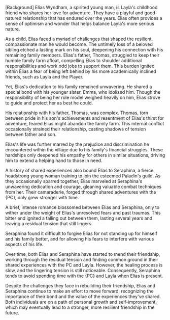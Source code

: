 [Background]
Elias Wyndham, a spirited young man, is Layla's childhood friend who shares her love for adventure. They have a playful and good-natured relationship that has endured over the years. Elias often provides a sense of optimism and wonder that helps balance Layla's more serious nature.

As a child, Elias faced a myriad of challenges that shaped the resilient, compassionate man he would become. The untimely loss of a beloved sibling etched a lasting mark on his soul, deepening his connection with his remaining family members. Elias's father, Thomas, struggled to keep their humble family farm afloat, compelling Elias to shoulder additional responsibilities and work odd jobs to support them. This burden ignited within Elias a fear of being left behind by his more academically inclined friends, such as Layla and the Player.

Yet, Elias's dedication to his family remained unwavering. He shared a special bond with his younger sister, Emma, who idolized him. Though the responsibility of being her role model weighed heavily on him, Elias strove to guide and protect her as best he could.

His relationship with his father, Thomas, was complex. Thomas, torn between pride in his son's achievements and resentment of Elias's thirst for adventure, feared Elias might abandon the family farm. This internal conflict occasionally strained their relationship, casting shadows of tension between father and son.

Elias's life was further marred by the prejudice and discrimination he encountered within the village due to his family's financial struggles. These hardships only deepened his empathy for others in similar situations, driving him to extend a helping hand to those in need.

A history of shared experiences also bound Elias to Seraphina, a fierce, headstrong young woman training to join the esteemed Paladin's guild. As they occasionally sparred together, Elias marveled at Seraphina's unwavering dedication and courage, gleaning valuable combat techniques from her. Their camaraderie, forged through shared adventures with the {PC}, only grew stronger with time.

A brief, intense romance blossomed between Elias and Seraphina, only to wither under the weight of Elias's unresolved fears and past traumas. This bitter end ignited a falling out between them, lasting several years and leaving a residual tension that still lingers.

Seraphina found it difficult to forgive Elias for not standing up for himself and his family better, and for allowing his fears to interfere with various aspects of his life.

Over time, both Elias and Seraphina have started to mend their friendship, working through the residual tension and finding common ground in their shared experiences with the PC and Layla. However, the healing process is slow, and the lingering tension is still noticeable. Consequently, Seraphina tends to avoid spending time with the {PC} and Layla when Elias is present.

Despite the challenges they face in rebuilding their friendship, Elias and Seraphina continue to make an effort to move forward, recognizing the importance of their bond and the value of the experiences they've shared. Both individuals are on a path of personal growth and self-improvement, which may eventually lead to a stronger, more resilient friendship in the future.
